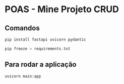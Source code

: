 # POAS - Mine Projeto CRUD

## Comandos 

```bash
pip install fastapi uvicorn pydantic
```
```bash
pip freeze > requirements.txt
```

## Para rodar a aplicação
```bash
uvicorn main:app
```